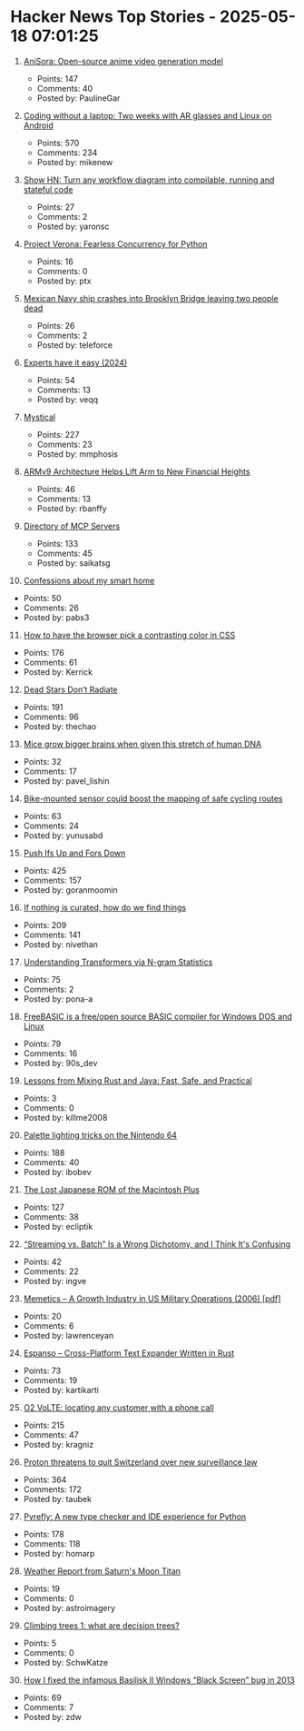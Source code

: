 # Hacker News Top Stories - 2025-05-18 07:01:25

1. [AniSora: Open-source anime video generation model](https://komiko.app/video/AniSora)
   - Points: 147
   - Comments: 40
   - Posted by: PaulineGar

2. [Coding without a laptop: Two weeks with AR glasses and Linux on Android](https://holdtherobot.com/blog/2025/05/11/linux-on-android-with-ar-glasses/)
   - Points: 570
   - Comments: 234
   - Posted by: mikenew

3. [Show HN: Turn any workflow diagram into compilable, running and stateful code](https://workflows.diagrid.io/)
   - Points: 27
   - Comments: 2
   - Posted by: yaronsc

4. [Project Verona: Fearless Concurrency for Python](https://microsoft.github.io/verona/pyrona.html)
   - Points: 16
   - Comments: 0
   - Posted by: ptx

5. [Mexican Navy ship crashes into Brooklyn Bridge leaving two people dead](https://www.theguardian.com/us-news/2025/may/18/mexican-navy-ship-hits-brooklyn-bridge-during-promotional-tour)
   - Points: 26
   - Comments: 2
   - Posted by: teleforce

6. [Experts have it easy (2024)](https://boydkane.com/essays/experts)
   - Points: 54
   - Comments: 13
   - Posted by: veqq

7. [Mystical](https://suberic.net/~dmm/projects/mystical/README.html)
   - Points: 227
   - Comments: 23
   - Posted by: mmphosis

8. [ARMv9 Architecture Helps Lift Arm to New Financial Heights](https://www.nextplatform.com/2025/05/12/armv9-architecture-helps-lift-arm-to-new-financial-heights/)
   - Points: 46
   - Comments: 13
   - Posted by: rbanffy

9. [Directory of MCP Servers](https://github.com/chatmcp/mcpso)
   - Points: 133
   - Comments: 45
   - Posted by: saikatsg

10. [Confessions about my smart home](https://frenck.dev/confessions-about-my-smart-home/)
   - Points: 50
   - Comments: 26
   - Posted by: pabs3

11. [How to have the browser pick a contrasting color in CSS](https://webkit.org/blog/16929/contrast-color/)
   - Points: 176
   - Comments: 61
   - Posted by: Kerrick

12. [Dead Stars Don’t Radiate](https://johncarlosbaez.wordpress.com/2025/05/17/dead-stars-dont-radiate-and-shrink/)
   - Points: 191
   - Comments: 96
   - Posted by: thechao

13. [Mice grow bigger brains when given this stretch of human DNA](https://www.nature.com/articles/d41586-025-01515-z)
   - Points: 32
   - Comments: 17
   - Posted by: pavel_lishin

14. [Bike-mounted sensor could boost the mapping of safe cycling routes](https://newatlas.com/bicycles/proxicycle-bicycle-sensor-safe-cycling-routes/)
   - Points: 63
   - Comments: 24
   - Posted by: yunusabd

15. [Push Ifs Up and Fors Down](https://matklad.github.io/2023/11/15/push-ifs-up-and-fors-down.html)
   - Points: 425
   - Comments: 157
   - Posted by: goranmoomin

16. [If nothing is curated, how do we find things](https://tadaima.bearblog.dev/if-nothing-is-curated-how-do-we-find-things/)
   - Points: 209
   - Comments: 141
   - Posted by: nivethan

17. [Understanding Transformers via N-gram Statistics](https://arxiv.org/abs/2407.12034)
   - Points: 75
   - Comments: 2
   - Posted by: pona-a

18. [FreeBASIC is a free/open source BASIC compiler for Windows DOS and Linux](https://freebasic.net/)
   - Points: 79
   - Comments: 16
   - Posted by: 90s_dev

19. [Lessons from Mixing Rust and Java: Fast, Safe, and Practical](https://medium.com/@greptime/how-to-supercharge-your-java-project-with-rust-a-practical-guide-to-jni-integration-with-a-86f60e9708b8)
   - Points: 3
   - Comments: 0
   - Posted by: killme2008

20. [Palette lighting tricks on the Nintendo 64](https://30fps.net/pages/palette-lighting-tricks-n64/)
   - Points: 188
   - Comments: 40
   - Posted by: ibobev

21. [The Lost Japanese ROM of the Macintosh Plus](https://www.journaldulapin.com/2025/05/17/the-lost-japanese-rom-of-the-macintosh-plus-which-isnt-lost-anymore/)
   - Points: 127
   - Comments: 38
   - Posted by: ecliptik

22. [“Streaming vs. Batch” Is a Wrong Dichotomy, and I Think It's Confusing](https://www.morling.dev/blog/streaming-vs-batch-wrong-dichotomy/)
   - Points: 42
   - Comments: 22
   - Posted by: ingve

23. [Memetics – A Growth Industry in US Military Operations (2006) [pdf]](https://apps.dtic.mil/sti/pdfs/ADA507172.pdf)
   - Points: 20
   - Comments: 6
   - Posted by: lawrenceyan

24. [Espanso – Cross-Platform Text Expander Written in Rust](https://github.com/espanso/espanso)
   - Points: 73
   - Comments: 19
   - Posted by: kartikarti

25. [O2 VoLTE: locating any customer with a phone call](https://mastdatabase.co.uk/blog/2025/05/o2-expose-customer-location-call-4g/)
   - Points: 215
   - Comments: 47
   - Posted by: kragniz

26. [Proton threatens to quit Switzerland over new surveillance law](https://www.techradar.com/vpn/vpn-privacy-security/we-would-be-less-confidential-than-google-proton-threatens-to-quit-switzerland-over-new-surveillance-law)
   - Points: 364
   - Comments: 172
   - Posted by: taubek

27. [Pyrefly: A new type checker and IDE experience for Python](https://engineering.fb.com/2025/05/15/developer-tools/introducing-pyrefly-a-new-type-checker-and-ide-experience-for-python/)
   - Points: 178
   - Comments: 118
   - Posted by: homarp

28. [Weather Report from Saturn's Moon Titan](https://www.sci.news/astronomy/titan-weather-13907.html)
   - Points: 19
   - Comments: 0
   - Posted by: astroimagery

29. [Climbing trees 1: what are decision trees?](https://mathpn.com/posts/climbing-trees-1/)
   - Points: 5
   - Comments: 0
   - Posted by: SchwKatze

30. [How I fixed the infamous Basilisk II Windows “Black Screen” bug in 2013](https://www.downtowndougbrown.com/2025/05/how-i-fixed-the-infamous-basilisk-ii-windows-black-screen-bug-in-2013/)
   - Points: 69
   - Comments: 7
   - Posted by: zdw

